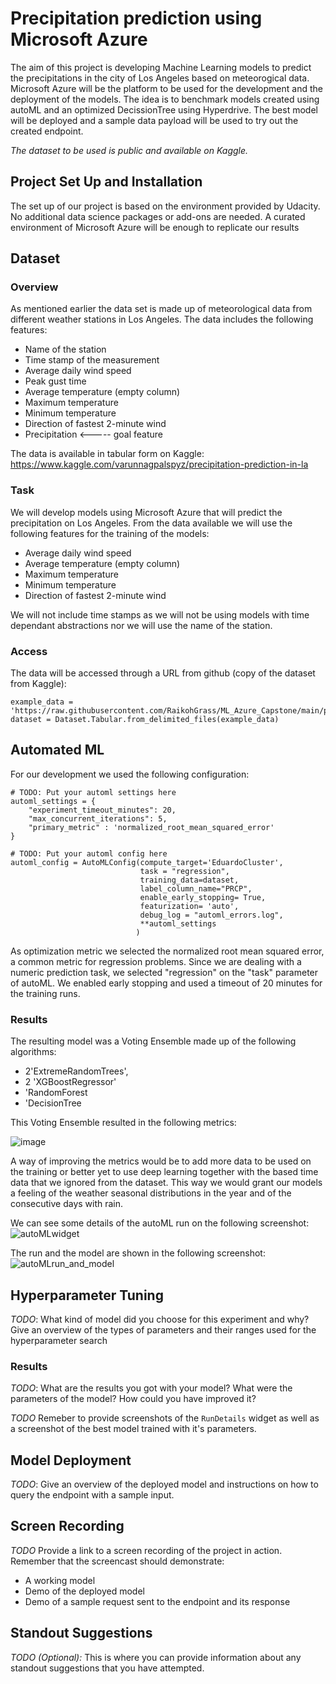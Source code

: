
# Precipitation prediction using Microsoft Azure

The aim of this project is developing Machine Learning models to predict the precipitations in the city of Los Angeles based on meteorogical data. 
Microsoft Azure will be the platform to be used for the development and the deployment of the models. The idea is to benchmark models created using autoML and an optimized DecissionTree using Hyperdrive. The best model will be deployed and a sample data payload will be used to try out the created endpoint. 

*The dataset to be used is public and available on Kaggle.* 

## Project Set Up and Installation
The set up of our project is based on the environment provided by Udacity. No additional data science packages or add-ons are needed. A curated environment of Microsoft Azure will be enough to replicate our results

## Dataset

### Overview
As mentioned earlier the data set is made up of meteorological data from different weather stations in Los Angeles. The data includes the following features:
- Name of the station
- Time stamp of the measurement
- Average daily wind speed
- Peak gust time
- Average temperature (empty column)
- Maximum temperature
- Minimum temperature
- Direction of fastest 2-minute wind
- Precipitation <----- goal feature

The data is available in tabular form on Kaggle:
https://www.kaggle.com/varunnagpalspyz/precipitation-prediction-in-la

### Task
We will develop models using Microsoft Azure that will predict the precipitation on Los Angeles.
From the data available we will use the following features for the training of the models:

- Average daily wind speed
- Average temperature (empty column)
- Maximum temperature
- Minimum temperature
- Direction of fastest 2-minute wind

We will not include time stamps as we will not be using models with time dependant abstractions nor we will use the name of the station.

### Access
The data will be accessed through a URL from github (copy of the dataset from Kaggle):
```
example_data = 'https://raw.githubusercontent.com/RaikohGrass/ML_Azure_Capstone/main/precipitation_LA.csv'
dataset = Dataset.Tabular.from_delimited_files(example_data)  
```


## Automated ML
For our development we used the following configuration:
```
# TODO: Put your automl settings here
automl_settings = {
    "experiment_timeout_minutes": 20,
    "max_concurrent_iterations": 5,
    "primary_metric" : 'normalized_root_mean_squared_error'
}

# TODO: Put your automl config here
automl_config = AutoMLConfig(compute_target='EduardoCluster',
                             task = "regression",
                             training_data=dataset,
                             label_column_name="PRCP", 
                             enable_early_stopping= True,
                             featurization= 'auto',
                             debug_log = "automl_errors.log",
                             **automl_settings
                            )
```
As optimization metric we selected the normalized root mean squared error, a common metric for regression problems.
Since we are dealing with a numeric prediction task, we selected "regression" on the "task" parameter of autoML. We enabled early stopping and used a timeout of 20 minutes for the training runs.


### Results
The resulting model was a Voting Ensemble made up of the following algorithms:
- 2'ExtremeRandomTrees',
- 2 'XGBoostRegressor'
- 'RandomForest
- 'DecisionTree

This Voting Ensemble resulted in the following metrics:

![image](https://user-images.githubusercontent.com/83981857/151494780-934f918b-427b-4b93-af4d-af606ffd7d38.png)

A way of improving the metrics would be to add more data to be used on the training or better yet to use deep learning together with the based time data that we ignored from the dataset. This way we would grant our models a feeling of the weather seasonal distributions in the year and of the consecutive days with rain.

We can see some details of the autoML run on the following screenshot:
![autoMLwidget](https://user-images.githubusercontent.com/83981857/151495233-71bf3315-079d-499f-87fd-6b468799025e.JPG)

The run and the model are shown in the following screenshot:
![autoMLrun_and_model](https://user-images.githubusercontent.com/83981857/151495385-f1e9a197-d0f8-42ef-9f0c-fb83f8bf152b.JPG)


## Hyperparameter Tuning
*TODO*: What kind of model did you choose for this experiment and why? Give an overview of the types of parameters and their ranges used for the hyperparameter search


### Results
*TODO*: What are the results you got with your model? What were the parameters of the model? How could you have improved it?

*TODO* Remeber to provide screenshots of the `RunDetails` widget as well as a screenshot of the best model trained with it's parameters.

## Model Deployment
*TODO*: Give an overview of the deployed model and instructions on how to query the endpoint with a sample input.

## Screen Recording
*TODO* Provide a link to a screen recording of the project in action. Remember that the screencast should demonstrate:
- A working model
- Demo of the deployed  model
- Demo of a sample request sent to the endpoint and its response

## Standout Suggestions
*TODO (Optional):* This is where you can provide information about any standout suggestions that you have attempted.
